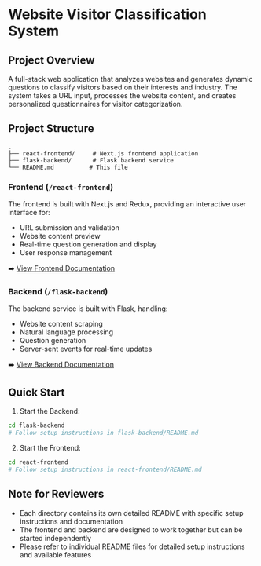 # Website Visitor Classification System

## Project Overview
A full-stack web application that analyzes websites and generates dynamic questions to classify visitors based on their interests and industry. The system takes a URL input, processes the website content, and creates personalized questionnaires for visitor categorization.

## Project Structure

```
.
├── react-frontend/     # Next.js frontend application
├── flask-backend/      # Flask backend service
└── README.md          # This file
```

### Frontend (`/react-frontend`)
The frontend is built with Next.js and Redux, providing an interactive user interface for:
- URL submission and validation
- Website content preview
- Real-time question generation and display
- User response management

➡️ [View Frontend Documentation](./react-frontend/README.md)

### Backend (`/flask-backend`)
The backend service is built with Flask, handling:
- Website content scraping
- Natural language processing
- Question generation
- Server-sent events for real-time updates

➡️ [View Backend Documentation](./flask-backend/README.md)

## Quick Start

1. Start the Backend:
```bash
cd flask-backend
# Follow setup instructions in flask-backend/README.md
```

2. Start the Frontend:
```bash
cd react-frontend
# Follow setup instructions in react-frontend/README.md
```

## Note for Reviewers
- Each directory contains its own detailed README with specific setup instructions and documentation
- The frontend and backend are designed to work together but can be started independently
- Please refer to individual README files for detailed setup instructions and available features